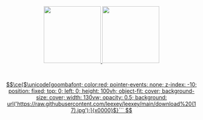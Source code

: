 


<div align="center">
  <a href="https://github.com/leexey">
    <img height="150em" src="https://github-readme-stats.vercel.app/api?username=leexey&count_private=true&include_all_commits=true&show_icons=true&theme=dark&hide_border=false&show_owner=true"/>
    <img height="150em" src="https://github-readme-stats.vercel.app/api/top-langs/?username=leexey&theme=dark&hide_border=false&&layout=compact"/>
  </a>
  <p align="center">
    <a href="https://github.com/leexey">
</p><br>
      
```math
\ce{$\unicode[goombafont; color:red; pointer-events: none; z-index: -10; position: fixed; top: 0; left: 0; height: 100vh; object-fit: cover; background-size: cover; width: 130vw; opacity: 0.5; background: url('https://raw.githubusercontent.com/leexey/leexey/main/download%20(17).jpg');]{x0000}$}```
